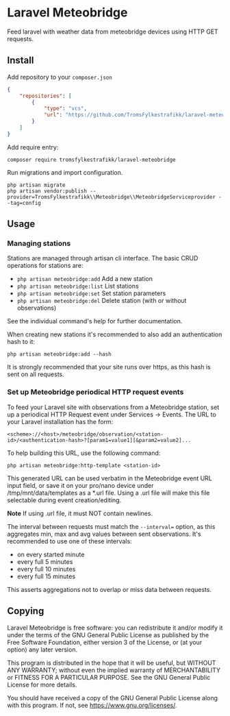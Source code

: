 # Laravel Meteobridge

Feed laravel with weather data from meteobridge devices using HTTP GET
requests.

## Install

Add repository to your `composer.json`
```json
{
    "repositories": [
        {
            "type": "vcs",
            "url": "https://github.com/TromsFylkestrafikk/laravel-meteobridge"
        }
    ]
}
```

Add require entry:
```shell
composer require tromsfylkestrafikk/laravel-meteobridge
```

Run migrations and import configuration.
```shell
php artisan migrate
php artisan vendor:publish --provider=TromsFylkestrafikk\\Meteobridge\\MeteobridgeServiceprovider --tag=config
```

## Usage

### Managing stations
Stations are managed through artisan cli interface. The basic CRUD
operations for stations are:
- `php artisan meteobridge:add` Add a new station
- `php artisan meteobridge:list` List stations
- `php artisan meteobridge:set` Set station parameters
- `php artisan meteobridge:del` Delete station (with or without
  observations)

See the individual command's help for further documentation.

When creating new stations it's recommended to also add an
authentication hash to it:
```shell
php artisan meteobridge:add --hash
```

It is strongly recommended that your site runs over https, as this
hash is sent on all requests.

### Set up Meteobridge periodical HTTP request events

To feed your Laravel site with observations from a Meteobridge
station, set up a periodical HTTP Request event under Services →
Events.  The URL to your Laravel installation has the form:

```
<scheme>://<host>/meteobridge/observation/<station-id>/<authentication-hash>?[param1=value1][&param2=value2]...
```
To help building this URL, use the following command:
```shell
php artisan meteobridge:http-template <station-id>
```

This generated URL can be used verbatim in the Meteobridge event URL
input field, or save it on your pro/nano device under
/tmp/mnt/data/templates as a *.url file.  Using a .url file will make
this file selectable during event creation/editing.

**Note** If using .url file, it must NOT contain newlines.

The interval between requests must match the `--interval=` option, as
this aggregates min, max and avg values between sent observations.
It's recommended to use one of these intervals:

- on every started minute
- every full 5 minutes
- every full 10 minutes
- every full 15 minutes

This asserts aggregations not to overlap or miss data between requests.

## Copying

Laravel Meteobridge is free software: you can redistribute it and/or
modify it under the terms of the GNU General Public License as
published by the Free Software Foundation, either version 3 of the
License, or (at your option) any later version.

This program is distributed in the hope that it will be useful, but
WITHOUT ANY WARRANTY; without even the implied warranty of
MERCHANTABILITY or FITNESS FOR A PARTICULAR PURPOSE.  See the GNU
General Public License for more details.

You should have received a copy of the GNU General Public License
along with this program.  If not, see <https://www.gnu.org/licenses/>.
